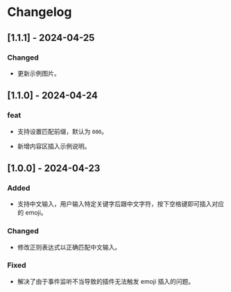 # Changelog

## [1.1.1] - 2024-04-25

### Changed

- 更新示例图片。

## [1.1.0] - 2024-04-24

### feat

- 支持设置匹配前缀，默认为 `000`。

- 新增内容区插入示例说明。

## [1.0.0] - 2024-04-23

### Added

- 支持中文输入，用户输入特定关键字后跟中文字符，按下空格键即可插入对应的 emoji。

### Changed

- 修改正则表达式以正确匹配中文输入。

### Fixed

- 解决了由于事件监听不当导致的插件无法触发 emoji 插入的问题。
